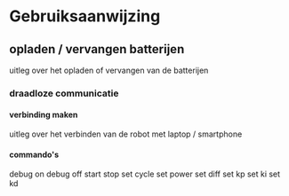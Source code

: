 # Gebruiksaanwijzing

## opladen / vervangen batterijen

uitleg over het opladen of vervangen van de batterijen

### draadloze communicatie
#### verbinding maken
uitleg over het verbinden van de robot met laptop / smartphone

#### commando's
debug on
debug off
start
stop
set cycle
set power
set diff
set kp
set ki
set kd

